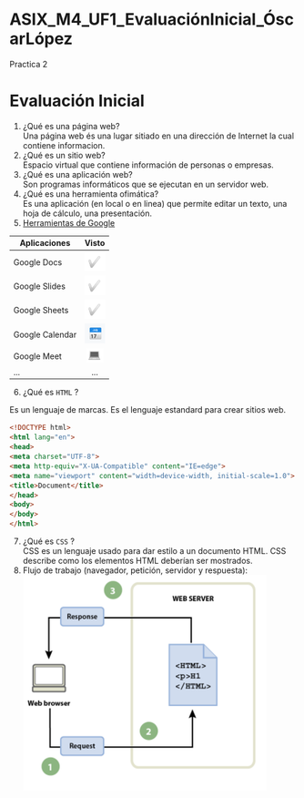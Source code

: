 # ASIX_M4_UF1_EvaluaciónInicial_ÓscarLópez
Practica 2

Evaluación Inicial
==================


1. ¿Qué es una página web?  
Una página web és una lugar sitiado en una dirección de Internet la cual contiene informacion.  
2. ¿Qué es un sitio web?  
Espacio virtual que contiene información de personas o empresas.  
3. ¿Qué es una aplicación web?  
Son programas informáticos que se ejecutan en un servidor web.  
4. ¿Qué es una herramienta ofimática?  
Es una aplicación (en local o en linea) que permite editar un texto, una hoja de cálculo, una
presentación.  
5. [Herramientas de Google](https://www.google.com/intl/es-419/chrome/browser-tools/ "Herramientas de Google")  

| **Aplicaciones** | **Visto** |
|--------|:--------:|
| Google Docs | ![Tick](https://github.com/OscarLopez25032004/ASIX_M4_UF1_Evaluaci-nInicial_-scarL-pez/blob/main/Captura.PNG "Tick") |
| Google Slides | ![Tick](https://github.com/OscarLopez25032004/ASIX_M4_UF1_Evaluaci-nInicial_-scarL-pez/blob/main/Captura.PNG "Tick") |
| Google Sheets  | ![Tick](https://github.com/OscarLopez25032004/ASIX_M4_UF1_Evaluaci-nInicial_-scarL-pez/blob/main/Captura.PNG "Tick") |
| Google Calendar  | ![Tick](https://github.com/OscarLopez25032004/ASIX_M4_UF1_Evaluaci-nInicial_-scarL-pez/blob/main/Captura2.PNG "Tick") |
|Google Meet  | ![Tick](https://github.com/OscarLopez25032004/ASIX_M4_UF1_Evaluaci-nInicial_-scarL-pez/blob/main/Captura3.PNG "Tick") |
|...  | ... |  
  
6. ¿Qué es `HTML` ?  

Es un lenguaje de marcas. Es el lenguaje estandard para crear sitios web.  

```html
<!DOCTYPE html>
<html lang="en">
<head>
<meta charset="UTF-8">
<meta http-equiv="X-UA-Compatible" content="IE=edge">
<meta name="viewport" content="width=device-width, initial-scale=1.0">
<title>Document</title>
</head>
<body>
</body>
</html>
```
7. ¿Qué es `CSS` ?  
CSS es un lenguaje usado para dar estilo a un documento HTML. CSS describe como los
elementos HTML deberían ser mostrados.  
8. Flujo de trabajo (navegador, petición, servidor y respuesta):  
![Grafico](https://github.com/OscarLopez25032004/ASIX_M4_UF1_Evaluaci-nInicial_-scarL-pez/blob/main/Captura4.PNG "Grafico")

